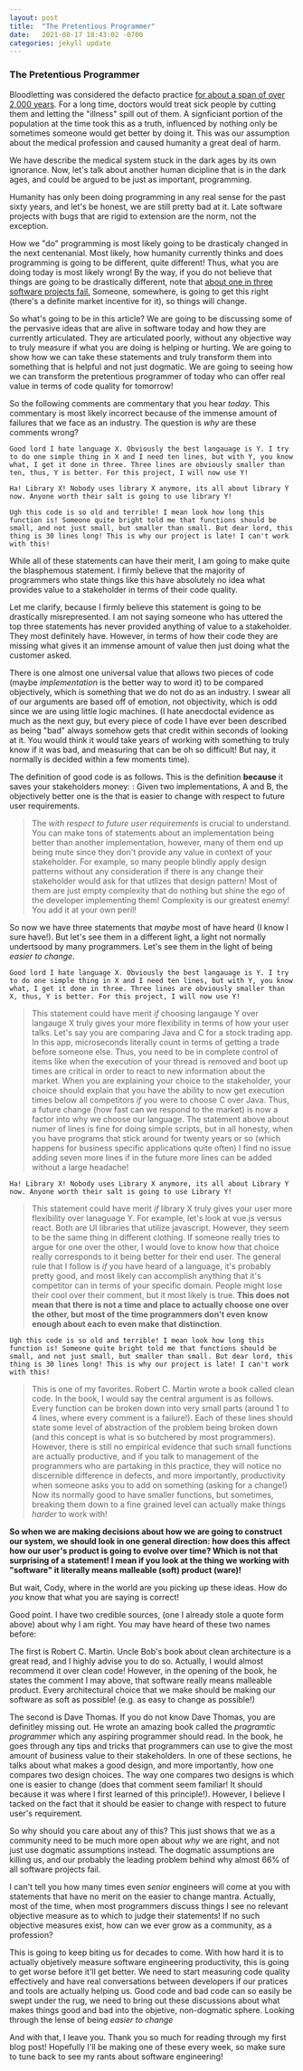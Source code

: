 ```yaml
---
layout: post
title:  "The Pretentious Programmer"
date:   2021-08-17 18:43:02 -0700
categories: jekyll update
---
```


### The Pretentious Programmer

Bloodletting was considered the defacto practice [for about a span of over 2,000 years][bloodletting]. For a long time, doctors would treat sick people by cutting them and letting the "illness" spill out of them. A signficiant portion of the population at the time took this as a truth, influenced by nothing only be sometimes someone would get better by doing it. This was our assumption about the medical profession and caused humanity a great deal of harm.

We have describe the medical system stuck in the dark ages by its own ignorance. Now, let's talk about another human dicipline that is in the dark ages, and could be argued to be just as important, programming. 

Humanity has only been doing programming in any real sense for the past sixty years, and let's be honest, we are still pretty bad at it. Late software projects with bugs that are rigid to extension are the norm, not the exception. 

How we "do" programming is most likely going to be drasticaly changed in the next centenanial. Most likely, how humanity currently thinks and does programming is going to be different, quite different! Thus, what you are doing today is most likely wrong! By the way, if you do not believe that things are going to be drastically different, note that [about one in three software projects fail.][atlas-code] Someone, somewhere, is going to get this right (there's a definite market incentive for it), so things will change.

So what's going to be in this article? We are going to be discussing some of the pervasive ideas that are alive in software today and how they are currently articulated. They are articulated poorly, without any objective way to truly measure if what you are doing is helping or hurting. We are going to show how we can take these statements and truly transform them into something that is helpful and not just dogmatic. We are going to seeing how we can transform the pretentious programmer of today who can offer real value in terms of code quality for tomorrow!

So the following comments are commentary that you hear *today*. This commentary is most likely incorrect because of the immense amount of failures that we face as an industry. The question is *why* are these comments wrong?

`Good lord I hate language X. Obviously the best langauage is Y. I try to do one simple thing in X and I need ten lines, but with Y, you know what, I get it done in three. Three lines are obviously smaller than ten, thus, Y is better. For this project, I will now use Y!`

`Ha! Library X! Nobody uses library X anymore, its all about library Y now. Anyone worth their salt is going to use library Y!`

`Ugh this code is so old and terrible! I mean look how long this function is! Someone quite bright told me that functions should be small, and not just small, but smaller than small. But dear lord, this thing is 30 lines long! This is why our project is late! I can't work with this!`

While all of these statements can have their merit, I am going to make quite the blasphemous statement. I firmly believe that the majority of programmers who state things like this have absolutely no idea what provides value to a stakeholder in terms of their code quality.

Let me clarify, because I firmly believe this statement is going to be drastically misrepresented. I am not saying someone who has uttered the top three statements has never provided anything of value to a stakeholder. They most definitely have. However, in terms of how their code they are missing what gives it an immense amount of value then just doing what the customer asked.

There is one almost one universal value that allows two pieces of code (maybe *implementation* is the better way to word it) to be compared objectively, which is something that we do not do as an industry. I swear all of our arguments are based off of emotion, not objectivity, which is odd since we are using little logic machines. (I hate anecdoctal evidence as much as the next guy, but every piece of code I have ever been described as being "bad" always somehow gets that credit within seconds of looking at it. You would think it would take years of working with something to truly know if it was bad, and measuring that can be oh so difficult! But nay, it normally is decided within a few moments time).

The definition of good code is as follows. This is the definition **because** it saves your stakeholders money:
: Given two implementations, A and B, the objectively better one is the that is easier to change with respect to future user requirements.

> The *with respect to future user requirements* is crucial to understand. You can make tons of statements about an implementation being better than another implementation, however, many of them end up being mute since they don't provide any value in context of your stakeholder. For example, so many people blindly apply design patterns without any consideration if there is any change their stakeholder would ask for that utlizes that design pattern! Most of them are just empty complexity that do nothing but shine the ego of the developer implementing them! Complexity is our greatest enemy! You add it at your own peril! 


So now we have three statements that *maybe* most of have heard (I know I sure have!). But let's see them in a different light, a light not normally undertsood by many programmers. Let's see them in the light of being *easier to change*.

`Good lord I hate language X. Obviously the best langauage is Y. I try to do one simple thing in X and I need ten lines, but with Y, you know what, I get it done in three. Three lines are obviously smaller than X, thus, Y is better. For this project, I will now use Y!`

> This statement could have merit *if* choosing langauge Y over langauge X truly gives your more flexibility in terms of how your user talks. Let's say you are comparing Java and C for a stock trading app. In this app, microseconds literally count in terms of getting a trade before someone else. Thus, you need to be in complete control of items like when the execution of your thread is removed and boot up times are critical in order to react to new information about the market. When you are explaining your choice to the stakeholder, your choice should explain that you have the ability to now get execution times below all competitors *if* you were to choose C over Java. Thus, a future change (how fast can we respond to the market) is now a factor into why we choose our language. The statement above about numer of lines is fine for doing simple scripts, but in all honesty, when you have programs that stick around for twenty years or so (which happens for business specific applications quite often) I find no issue adding seven more lines if in the future more lines can be added without a large headache!


`Ha! Library X! Nobody uses Library X anymore, its all about Library Y now. Anyone worth their salt is going to use Library Y!`

> This statement could have merit *if* library X truly gives your user more flexibility over lanaguage Y. For example, let's look at vue.js versus react. Both are UI libraries that utilize javascript. However, they seem to be the same thing in different clothing. If someone really tries to argue for one over the other, I would love to know how that choice really corresponds to it being better for their end user. The general rule that I follow is *if* you have heard of a language, it's probably pretty good, and most likely can accomplish anything that it's competitor can in terms of your specific domain. People might lose their cool over their comment, but it most likely is true. **This does not mean that there is not a time and place to actually choose one over the other, but most of the time programmers don't even know enough about each to even make that distinction**.

`Ugh this code is so old and terrible! I mean look how long this function is! Someone quite bright told me that functions should be small, and not just small, but smaller than small. But dear lord, this thing is 30 lines long! This is why our project is late! I can't work with this!`

> This is one of my favorites. Robert C. Martin wrote a book called clean code. In the book, I would say the central argument is as follows. Every function can be broken down into very small parts (around 1 to 4 lines, where every comment is a failure!). Each of these lines should state some level of abstraction of the problem being broken down (and this concept is what is so butchered by most programmers). However, there is still no empirical evidence that such small functions are actually productive, and if you talk to management of the programmers who are partaking in this practice, they will notice no discernible difference in defects, and more importantly, productivity when someone asks you to add on something (asking for a change!) Now its normally good to have smaller functions, but sometimes, breaking them down to a fine grained level can actually make things *harder* to work with!


**So when we are making decisions about how we are going to construct our system, we should look in one general direction: how does this affect how our user's product is going to evolve over time? Which is not that surprising of a statement! I mean if you look at the thing we working with "software" it literally means malleable (soft) product (ware)!**

But wait, Cody, where in the world are you picking up these ideas. How do *you* know that what you are saying is correct!

Good point. I have two credible sources, (one I already stole a quote form above) about why I am right. You may have heard of these two names before:

The first is Robert C. Martin. Uncle Bob's book about clean architecture is a great read, and I highly advise you to do so. Actually, I would almost recommend it over clean code! However, in the opening of the book, he states the comment I may above, that software really means malleable product. Every architectural choice that we make should be making our software as soft as possible! (e.g. as easy to change as possible!)

The second is Dave Thomas. If you do not know Dave Thomas, you are definitley missing out. He wrote an amazing book called the *pragramtic programmer* which any aspiring programmer should read. In the book, he goes through any tips and tricks that programmers can use to give the most amount of business value to their stakeholders. In one of these sections, he talks about what makes a good design, and more importantly, how one compares two design choices. The way one compares two designs is which one is easier to change (does that comment seem familiar! It should because it was where I first learned of this principle!). However, I believe I tacked on the fact that it should be easier to change with respect to future user's requirement.

So why should you care about any of this? This just shows that we as a community need to be much more open about *why* we are right, and not just use dogmatic assumptions instead. The dogmatic assumptions are killing us, and our probably the leading problem behind why almost 66% of all software projects fail. 

I can't tell you how many times even *senior* engineers will come at you with statements that have no merit on the easier to change mantra. Actually, most of the time, when most programmers discuss things I see no relevant objective measure as to which to judge their statements! If no such objective measures exist, how can we ever grow as a community, as a profession?

This is going to keep biting us for decades to come. With how hard it is to actually objetively measure software engineering productivity, this is going to get worse before it'll get better. We need to start measuring code quality effectively and have real conversations between developers if our pratices and tools are actually helping us. Good code and bad code can so easily be swept under the rug, we need to bring out these discussions about what makes things good and bad into the objetive, non-dogmatic sphere. Looking through the lense of being *easier to change* 

And with that, I leave you. Thank you so much for reading through my first blog post! Hopefully I'll be making one of these every week, so make sure to tune back to see my rants about software engineering!

[atlas-code]: https://www.atlascode.com/blog/why-software-projects-fail/
[bloodletting]: https://en.wikipedia.org/wiki/Bloodletting